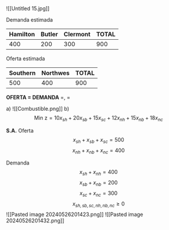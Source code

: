 ![[Untitled 15.jpg]]

Demanda estimada

| Hamilton | Butler | Clermont | TOTAL |
| -------- | ------ | -------- | ----- |
| 400      | 200    | 300      | 900   |
Oferta estimada

| Southern | Northwes | TOTAL |
| -------- | -------- | ----- |
| 500      | 400      | 900   |

**OFERTA = DEMANDA**
=, =


a)
![[Combustible.png]]
b)
$$
\text{Min z} = 10x_{sh} + 20x_{sb} + 15x_{sc} + 12x_{nh} + 15x_{nb} + 18x_{nc}
$$

**S.A.**
Oferta
$$
x_{sh} + x_{sb} + x_{sc} = 500
$$
$$
x_{nh} + x_{nb} + x_{nc} = 400
$$

Demanda
$$
x_{sh} + x_{nh} = 400
$$
$$
x_{sb} + x_{nb} = 200
$$
$$
x_{sc} + x_{nc} = 300
$$
$$
x_{sh, sb, sc, nh, nb, nc} \geq 0
$$
![[Pasted image 20240526201423.png]]
![[Pasted image 20240526201432.png]]
